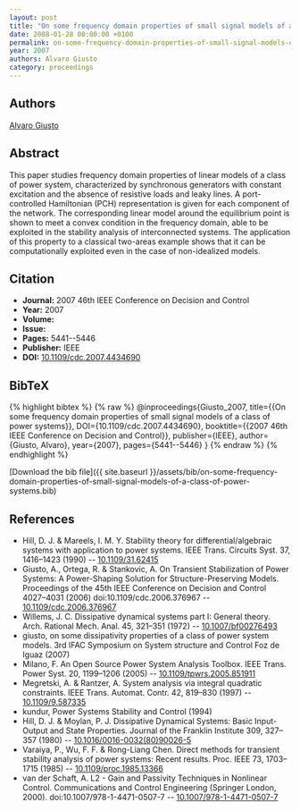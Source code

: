 ```yaml
---
layout: post
title: "On some frequency domain properties of small signal models of a class of power systems"
date: 2008-01-28 00:00:00 +0100
permalink: on-some-frequency-domain-properties-of-small-signal-models-of-a-class-of-power-systems
year: 2007
authors: Alvaro Giusto
category: proceedings
---
```

 
## Authors
[Alvaro Giusto](authors/alvaro-giusto)
 
## Abstract
This paper studies frequency domain properties of linear models of a class of power system, characterized by synchronous generators with constant excitation and the absence of resistive loads and leaky lines. A port-controlled Hamiltonian (PCH) representation is given for each component of the network. The corresponding linear model around the equilibrium point is shown to meet a convex condition in the frequency domain, able to be exploited in the stability analysis of interconnected systems. The application of this property to a classical two-areas example shows that it can be computationally exploited even in the case of non-idealized models.
 
## Citation
- **Journal:** 2007 46th IEEE Conference on Decision and Control
- **Year:** 2007
- **Volume:** 
- **Issue:** 
- **Pages:** 5441--5446
- **Publisher:** IEEE
- **DOI:** [10.1109/cdc.2007.4434690](https://doi.org/10.1109/cdc.2007.4434690)
 
## BibTeX
{% highlight bibtex %}
{% raw %}
@inproceedings{Giusto_2007,
  title={{On some frequency domain properties of small signal models of a class of power systems}},
  DOI={10.1109/cdc.2007.4434690},
  booktitle={{2007 46th IEEE Conference on Decision and Control}},
  publisher={IEEE},
  author={Giusto, Alvaro},
  year={2007},
  pages={5441--5446}
}
{% endraw %}
{% endhighlight %}
 
[Download the bib file]({{ site.baseurl }}/assets/bib/on-some-frequency-domain-properties-of-small-signal-models-of-a-class-of-power-systems.bib)
 
## References
- Hill, D. J. & Mareels, I. M. Y. Stability theory for differential/algebraic systems with application to power systems. IEEE Trans. Circuits Syst. 37, 1416–1423 (1990) -- [10.1109/31.62415](https://doi.org/10.1109/31.62415)
- Giusto, A., Ortega, R. & Stankovic, A. On Transient Stabilization of Power Systems: A Power-Shaping Solution for Structure-Preserving Models. Proceedings of the 45th IEEE Conference on Decision and Control 4027–4031 (2006) doi:10.1109/cdc.2006.376967 -- [10.1109/cdc.2006.376967](https://doi.org/10.1109/cdc.2006.376967)
- Willems, J. C. Dissipative dynamical systems part I: General theory. Arch. Rational Mech. Anal. 45, 321–351 (1972) -- [10.1007/bf00276493](https://doi.org/10.1007/bf00276493)
- giusto, on some dissipativity properties of a class of power system models. 3rd IFAC Symposium on System structure and Control Foz de Iguaz (2007)
- Milano, F. An Open Source Power System Analysis Toolbox. IEEE Trans. Power Syst. 20, 1199–1206 (2005) -- [10.1109/tpwrs.2005.851911](https://doi.org/10.1109/tpwrs.2005.851911)
- Megretski, A. & Rantzer, A. System analysis via integral quadratic constraints. IEEE Trans. Automat. Contr. 42, 819–830 (1997) -- [10.1109/9.587335](https://doi.org/10.1109/9.587335)
- kundur, Power Systems Stability and Control (1994)
- Hill, D. J. & Moylan, P. J. Dissipative Dynamical Systems: Basic Input-Output and State Properties. Journal of the Franklin Institute 309, 327–357 (1980) -- [10.1016/0016-0032(80)90026-5](https://doi.org/10.1016/0016-0032(80)90026-5)
- Varaiya, P., Wu, F. F. & Rong-Liang Chen. Direct methods for transient stability analysis of power systems: Recent results. Proc. IEEE 73, 1703–1715 (1985) -- [10.1109/proc.1985.13366](https://doi.org/10.1109/proc.1985.13366)
- van der Schaft, A. L2 - Gain and Passivity Techniques in Nonlinear Control. Communications and Control Engineering (Springer London, 2000). doi:10.1007/978-1-4471-0507-7 -- [10.1007/978-1-4471-0507-7](https://doi.org/10.1007/978-1-4471-0507-7)

